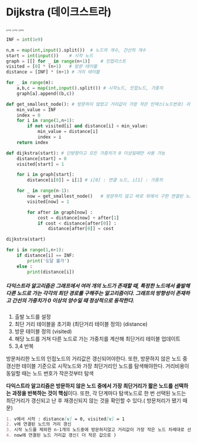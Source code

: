 # Dijkstra (데이크스트라)

<img src="https://blog.kakaocdn.net/dn/bysx8O/btrftofXLDl/vJLp0dOk2U8A1YE9SuQ9x1/img.png" alt="img" style="zoom: 33%;" />

<img src="https://blog.kakaocdn.net/dn/c7jlZz/btrfFEVRizL/OIDKfob2QMrMnVcOb6nBTk/img.png" alt="img" style="zoom: 33%;" />

<img src="https://blog.kakaocdn.net/dn/cTeEYD/btrfzjZfwyq/cYKGlq1kjNMamdW6pDRz1k/img.png" alt="img" style="zoom:33%;" />

```python
INF = int(1e9)

n,m = map(int,input().split())  # 노드의 개수, 간선의 개수
start = int(input())    # 시작 노드
graph = [[] for _ in range(n+1)]    # 인접리스트
visited = [0] * (n+1)   # 방문 테이블
distance = [INF] * (n+1) # 거리 테이블

for _ in range(m):
    a,b,c = map(int,input().split()) # 시작노드, 인접노드, 가중치
    graph[a].append((b,c))

def get_smallest_node(): # 방문하지 않았고 거리값이 가장 작은 인덱스(노드번호) 리턴
    min_value = INF
    index = 0
    for i in range(1,n+1):
        if not visited[i] and distance[i] < min_value:
            min_value = distance[i]
            index = i
    return index

def dijkstra(start): # 단방향이고 모든 가중치가 0 이상일때만 사용 가능
    distance[start] = 0
    visited[start] = 1

    for i in graph[start]:
        distance[i[0]] = i[1] # i[0] : 연결 노드, i[1] : 가중치

    for _ in range(n-1):
        now = get_smallest_node()   # 방문하지 않고 바로 위에서 구한 연결된 노드들
        visited[now] = 1

        for after in graph[now] :
            cost = distance[now] + after[1]
            if cost < distance[after[0]] :
                distance[after[0]] = cost

dijkstra(start)

for i in range(1,n+1):
    if distance[i] == INF:
        print('도달 불가')
    else :
        print(distance[i])
```

##### 다익스트라 알고리즘은 그래프에서 여러 개의 노드가 존재할 때, 특정한 노드에서 출발해 다른 노드로 가는 각각의 최단 경로를 구해주는 알고리즘이다. 그래프의 방향성이 존재하고 간선의 가중치가 0 이상의 양수일 때 정상적으로 동작한다.

1. 출발 노드를 설정
2. 최단 거리 테이블을 초기화 (최단거리 테이블 정의) (distance)
3. 방문 테이블 정의 (visited)
4. 해당 노드를 거쳐 다른 노드로 가는 가중치를 계산해 최단거리 테이블 업데이트
5. 3,4 반복

방문처리한 노드의 인접노드의 거리값은 갱신되어야한다. 또한, 방문하지 않은 노드 중 갱신한 테이블 기준으로 시작노드와 가장 최단거리인 노드를 탐색해야한다. 거리비용이 동일할 때는 노드 번호가 작은것부터 탐색

**다익스트라 알고리즘은 방문하지 않은 노드 중에서 가장 최단거리가 짧은 노드를 선택하는 과정을 반복하는 것이 핵심**이다. 또한, 각 단계마다 탐색노드로 한 번 선택된 노드는 최단거리가 갱신되고 난 후 재갱신되지 않는 것을 확인할 수 있다.( 방문처리가 됐기 때문)

```markdown
1. v에서 시작 : distance[v] = 0, visited[v] = 1
2. v에 연결된 노드의 거리 갱신
3. 시작 노드를 제외한 n-1개의 노드중에 방문하지않고 거리값이 가장 작은 노드 차례대로 선택 -> now
4. now에 연결된 노드 거리값 갱신( 더 작은 값으로 )
```



